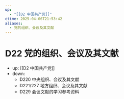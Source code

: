 ```yaml
---
up:
  - "[[D2 中国共产党]]"
ctime: 2025-04-06T21:53:42
aliases:
  - 党的组织、会议及其文献
---
```


# D22 党的组织、会议及其文献

- up: [[D2 中国共产党]]
- down:	
	- D220 中央组织、会议及其文献
	- D221/227 地方组织、会议及其文献
	- D229 会议文献的学习参考资料
	
